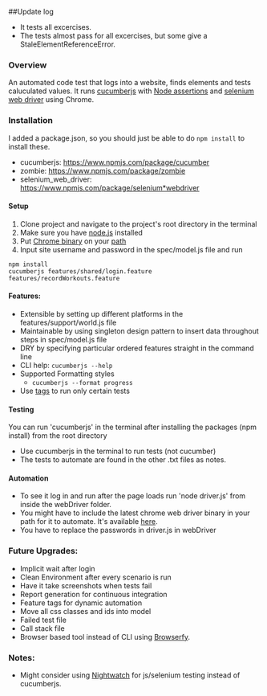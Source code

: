 ##Update log
* It tests all excercises.
* The tests almost pass for all excercises, but some give a StaleElementReferenceError. 

### Overview
An automated code test that logs into a website, finds elements and tests caluculated values. It runs [cucumberjs](https://github.com/cucumber/cucumber-js) with [Node assertions](https://nodejs.org/api/assert.html) and [selenium web driver](http://appfigures.github.io/webdriver-js-api-reference/symbols/webdriver.WebDriver.html) using Chrome. 

### Installation
I added a package.json, so you should just be able to do `npm install` to install these. 
* cucumberjs: https://www.npmjs.com/package/cucumber
* zombie: https://www.npmjs.com/package/zombie
* selenium_web_driver: https://www.npmjs.com/package/selenium*webdriver

#### Setup
1. Clone project and navigate to the project's root directory in the terminal
2. Make sure you have [node.js](https://nodejs.org/en/) installed 
3. Put [Chrome binary](http://chromedriver.storage.googleapis.com/index.html) on your [path](https://sites.google.com/a/chromium.org/chromedriver/getting-started)
4. Input site username and password in the spec/model.js file and run
```
npm install 
cucumberjs features/shared/login.feature features/recordWorkouts.feature 
```

#### Features:
* Extensible by setting up different platforms in the features/support/world.js file
* Maintainable by using singleton design pattern to insert data throughout steps in spec/model.js file
* DRY by specifying particular ordered features straight in the command line 
* CLI help: `cucumberjs --help`
* Supported Formatting styles
	* `cucumberjs --format progress`
* Use [tags](https://github.com/cucumber/cucumber/wiki/Tags) to run only certain tests

#### Testing
You can run 'cucumberjs' in the terminal after installing the packages (npm install) from the root directory
* Use cucumberjs in the terminal to run tests (not cucumber)
* The tests to automate are found in the other .txt files as notes. 

#### Automation
* To see it log in and run after the page loads run 'node driver.js' from inside the webDriver folder. 
* You might have to include the latest chrome web driver binary in your path for it to automate. It's available [here](http://chromedriver.storage.googleapis.com/index.html).
* You have to replace the passwords in driver.js in webDriver

### Future Upgrades:
* Implicit wait after login
* Clean Environment after every scenario is run
* Have it take screenshots when tests fail
* Report generation for continuous integration
* Feature tags for dynamic automation
* Move all css classes and ids into model
* Failed test file 
* Call stack file
* Browser based tool instead of CLI using [Browserfy](http://browserify.org/).

### Notes:
* Might consider using [Nightwatch](http://nightwatchjs.org/) for js/selenium testing instead of cucumberjs. 

